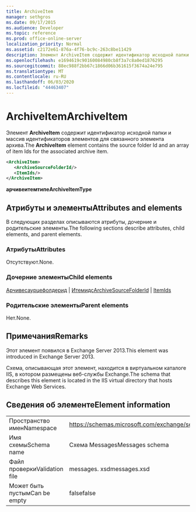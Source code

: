 ```yaml
---
title: ArchiveItem
manager: sethgros
ms.date: 09/17/2015
ms.audience: Developer
ms.topic: reference
ms.prod: office-online-server
localization_priority: Normal
ms.assetid: c2172e61-876a-4f76-bc9c-263c8be11429
description: Элемент ArchiveItem содержит идентификатор исходной папки и массив идентификаторов элементов для связанного элемента архива.
ms.openlocfilehash: e1694619c90160084980cb8f3a7c8a0ed1876295
ms.sourcegitcommit: 88ec988f2bb67c1866d06b361615f3674a24e795
ms.translationtype: MT
ms.contentlocale: ru-RU
ms.lasthandoff: 06/03/2020
ms.locfileid: "44463407"
---
```

# <a name="archiveitem"></a><span data-ttu-id="d5fa9-103">ArchiveItem</span><span class="sxs-lookup"><span data-stu-id="d5fa9-103">ArchiveItem</span></span>

<span data-ttu-id="d5fa9-104">Элемент **ArchiveItem** содержит идентификатор исходной папки и массив идентификаторов элементов для связанного элемента архива.</span><span class="sxs-lookup"><span data-stu-id="d5fa9-104">The **ArchiveItem** element contains the source folder Id and an array of item Ids for the associated archive item.</span></span> 
  
```XML
<ArchiveItem>
   <ArchiveSourceFolderId/>
   <ItemIds/>
</ArchiveItem>
```

 <span data-ttu-id="d5fa9-105">**арчивеитемтипе**</span><span class="sxs-lookup"><span data-stu-id="d5fa9-105">**ArchiveItemType**</span></span>
## <a name="attributes-and-elements"></a><span data-ttu-id="d5fa9-106">Атрибуты и элементы</span><span class="sxs-lookup"><span data-stu-id="d5fa9-106">Attributes and elements</span></span>

<span data-ttu-id="d5fa9-107">В следующих разделах описываются атрибуты, дочерние и родительские элементы.</span><span class="sxs-lookup"><span data-stu-id="d5fa9-107">The following sections describe attributes, child elements, and parent elements.</span></span>
  
### <a name="attributes"></a><span data-ttu-id="d5fa9-108">Атрибуты</span><span class="sxs-lookup"><span data-stu-id="d5fa9-108">Attributes</span></span>

<span data-ttu-id="d5fa9-109">Отсутствуют.</span><span class="sxs-lookup"><span data-stu-id="d5fa9-109">None.</span></span>
  
### <a name="child-elements"></a><span data-ttu-id="d5fa9-110">Дочерние элементы</span><span class="sxs-lookup"><span data-stu-id="d5fa9-110">Child elements</span></span>

<span data-ttu-id="d5fa9-111">[Арчивесаурцефолдерид](archivesourcefolderid.md)  |  [Итемидс](itemids.md)</span><span class="sxs-lookup"><span data-stu-id="d5fa9-111">[ArchiveSourceFolderId](archivesourcefolderid.md) | [ItemIds](itemids.md)</span></span>
  
### <a name="parent-elements"></a><span data-ttu-id="d5fa9-112">Родительские элементы</span><span class="sxs-lookup"><span data-stu-id="d5fa9-112">Parent elements</span></span>

<span data-ttu-id="d5fa9-113">Нет.</span><span class="sxs-lookup"><span data-stu-id="d5fa9-113">None.</span></span>
  
## <a name="remarks"></a><span data-ttu-id="d5fa9-114">Примечания</span><span class="sxs-lookup"><span data-stu-id="d5fa9-114">Remarks</span></span>

<span data-ttu-id="d5fa9-115">Этот элемент появился в Exchange Server 2013.</span><span class="sxs-lookup"><span data-stu-id="d5fa9-115">This element was introduced in Exchange Server 2013.</span></span>
  
<span data-ttu-id="d5fa9-116">Схема, описывающая этот элемент, находится в виртуальном каталоге IIS, в котором размещены веб-службы Exchange.</span><span class="sxs-lookup"><span data-stu-id="d5fa9-116">The schema that describes this element is located in the IIS virtual directory that hosts Exchange Web Services.</span></span>
  
## <a name="element-information"></a><span data-ttu-id="d5fa9-117">Сведения об элементе</span><span class="sxs-lookup"><span data-stu-id="d5fa9-117">Element information</span></span>

|||
|:-----|:-----|
|<span data-ttu-id="d5fa9-118">Пространство имен</span><span class="sxs-lookup"><span data-stu-id="d5fa9-118">Namespace</span></span>  <br/> |https://schemas.microsoft.com/exchange/services/2006/messages  <br/> |
|<span data-ttu-id="d5fa9-119">Имя схемы</span><span class="sxs-lookup"><span data-stu-id="d5fa9-119">Schema name</span></span>  <br/> |<span data-ttu-id="d5fa9-120">Схема Messages</span><span class="sxs-lookup"><span data-stu-id="d5fa9-120">Messages schema</span></span>  <br/> |
|<span data-ttu-id="d5fa9-121">Файл проверки</span><span class="sxs-lookup"><span data-stu-id="d5fa9-121">Validation file</span></span>  <br/> |<span data-ttu-id="d5fa9-122">messages. xsd</span><span class="sxs-lookup"><span data-stu-id="d5fa9-122">messages.xsd</span></span>  <br/> |
|<span data-ttu-id="d5fa9-123">Может быть пустым</span><span class="sxs-lookup"><span data-stu-id="d5fa9-123">Can be empty</span></span>  <br/> |<span data-ttu-id="d5fa9-124">false</span><span class="sxs-lookup"><span data-stu-id="d5fa9-124">false</span></span>  <br/> |
   

